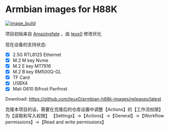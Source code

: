 # Armbian images for H88K
[![image_build](https://github.com/leux0/armbian-h88k-images/workflows/Build/badge.svg)](https://github.com/leux0/armbian-h88k-images/actions/workflows/build.yml)

项目初始来自 [Amazingfate](https://github.com/amazingfate/armbian-h88k-images) ，由 [leux0](https://github.com/leux0/armbian-h88k-images) 修改优化

现在设备的支持状态:
 - [x] 2.5G RTL8125 Ethernet
 - [x] M.2 M key Nvme
 - [x] M.2 E key MT7916
 - [x] M.2 B key RM500Q-GL
 - [x] TF Card
 - [x] USBX4
 - [x] Mali G610 Bifrost Panfrost 

Download: https://github.com/leux0/armbian-h88k-images/releases/latest

克隆本项目的话，需要在克隆后的仓库设置中调整【Actions】的【工作流权限】为【读取和写入权限】
【Settings】->【Actions】->【General】->【Workflow permissions】->【Read and write permissions】
